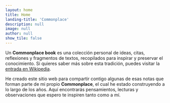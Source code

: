 ```yaml
---
layout: home
title: Home
landing-title: 'Commonplace'
description: null
image: null
author: null
show_tile: false
---
```


Un **Commonplace book** es una colección personal de ideas, citas, reflexiones y fragmentos de textos, recopilados para inspirar y preservar el conocimiento. Si quieres saber más sobre esta tradición, puedes visitar la [entrada en Wikipedia](https://en.wikipedia.org/wiki/Commonplace_book).    

He creado este sitio web para compartir contigo algunas de esas notas que forman parte de mi propio **Commonplace**, el cual he estado construyendo a lo largo de los años. Aquí encontrarás pensamientos, lecturas y observaciones que espero te inspiren tanto como a mí.